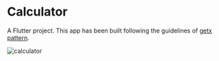 # Calculator

A Flutter project. This app has been built following the guidelines of [getx pattern](https://github.com/kauemurakami/getx_pattern).


![calculator](https://user-images.githubusercontent.com/31237736/177634932-d9ec7d50-ab31-45d3-abb0-f1cb84484f15.png)
